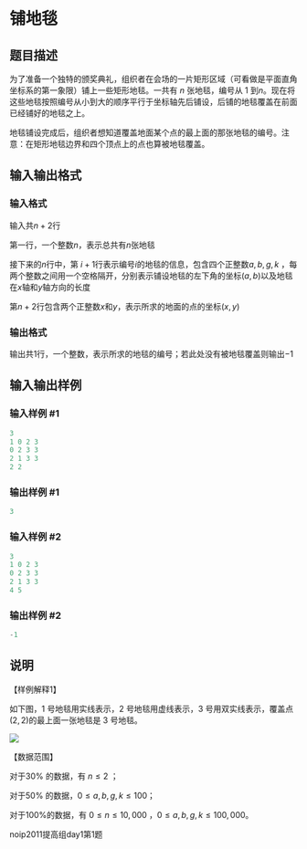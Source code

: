 # 铺地毯

## 题目描述

为了准备一个独特的颁奖典礼，组织者在会场的一片矩形区域（可看做是平面直角坐标系的第一象限）铺上一些矩形地毯。一共有 $n$ 张地毯，编号从 $1$ 到$n$。现在将这些地毯按照编号从小到大的顺序平行于坐标轴先后铺设，后铺的地毯覆盖在前面已经铺好的地毯之上。

地毯铺设完成后，组织者想知道覆盖地面某个点的最上面的那张地毯的编号。注意：在矩形地毯边界和四个顶点上的点也算被地毯覆盖。

## 输入输出格式

### 输入格式

输入共$n+2$行

第一行，一个整数$n$，表示总共有$n$张地毯

接下来的$n$行中，第 $i+1$行表示编号$i$的地毯的信息，包含四个正整数$a ,b ,g ,k$ ，每两个整数之间用一个空格隔开，分别表示铺设地毯的左下角的坐标$(a,b)$以及地毯在$x$轴和$y$轴方向的长度

第$n+2$行包含两个正整数$x$和$y$，表示所求的地面的点的坐标$(x,y)$

### 输出格式

输出共$1$行，一个整数，表示所求的地毯的编号；若此处没有被地毯覆盖则输出$-1$

## 输入输出样例

### 输入样例 #1

```cpp
3
1 0 2 3
0 2 3 3
2 1 3 3
2 2

```
### 输出样例 #1

```cpp
3

```
### 输入样例 #2

```cpp
3
1 0 2 3
0 2 3 3
2 1 3 3
4 5
```


### 输出样例 #2

```cpp
-1
```


## 说明

【样例解释1】

如下图，$1$ 号地毯用实线表示，$2$ 号地毯用虚线表示，$3$ 号用双实线表示，覆盖点$(2,2)$的最上面一张地毯是 $3$ 号地毯。

![](https://cdn.luogu.com.cn/upload/pic/100.png)

【数据范围】

对于30% 的数据，有 $n ≤2$ ；

对于50% 的数据，$0 ≤a, b, g, k≤100$；

对于100%的数据，有 $0 ≤n ≤10,000$ ，$0≤a, b, g, k ≤100,000$。

noip2011提高组day1第1题

